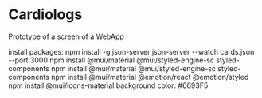 # Cardiologs
Prototype of a screen of a WebApp 


install packages:
npm install -g json-server
json-server --watch cards.json --port 3000
npm install @mui/material @mui/styled-engine-sc styled-components
npm install @mui/material @mui/styled-engine-sc styled-components
npm install @mui/material @emotion/react @emotion/styled
npm install @mui/icons-material
background color: #6693F5

